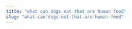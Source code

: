 ```yaml
---
title: "what can dogs eat that are human food"
slug: "what-can-dogs-eat-that-are-human-food"
---
```


